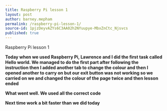 ```yaml
---
title: Raspberry Pi lesson 1
layout: post
author: barney.mepham
permalink: /raspberry-pi-lesson-1/
source-id: 1pjzDeyvAZYs6C3AA02h2NYuupye-MbxZnCtc_Njsvcs
published: true
---
```

Raspberry Pi lesson 1

**Today when we used Raspberry Pi, Lawrence and I did the first task called Hello world. We managed to do the first part after following the instruction then I added another tab to change the colour and then I opened another to carry on but our exit button was not working so we carried on we and changed the colour of the page twice and then lesson ended**

**What went well. We used all the correct code**

**Next time work a bit faster than we did today**


